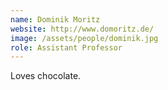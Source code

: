 ```yaml
---
name: Dominik Moritz
website: http://www.domoritz.de/
image: /assets/people/dominik.jpg
role: Assistant Professor
---
```


Loves chocolate.
